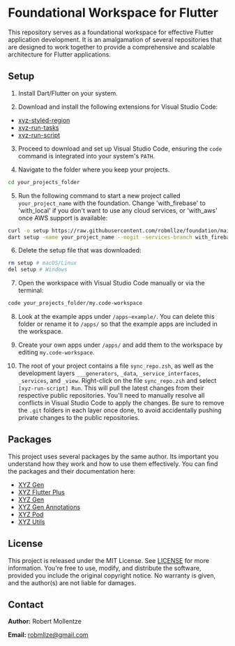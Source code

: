 # Foundational Workspace for Flutter

This repository serves as a foundational workspace for effective Flutter application development. It is an amalgamation of several repositories that are designed to work together to provide a comprehensive and scalable architecture for Flutter applications.

## Setup

1. Install Dart/Flutter on your system.

2. Download and install the following extensions for Visual Studio Code:

- [xyz-styled-region](https://marketplace.visualstudio.com/items?itemName=robmllze.xyz-styled-region)
- [xyz-run-tasks](https://marketplace.visualstudio.com/items?itemName=robmllze.xyz-run-tasks)
- [xyz-run-script](https://marketplace.visualstudio.com/items?itemName=robmllze.xyz-run-script)

3. Proceed to download and set up Visual Studio Code, ensuring the `code` command is integrated into your system's `PATH`.

4. Navigate to the folder where you keep your projects.

```zsh
cd your_projects_folder
```

5. Run the following command to start a new project called `your_project_name` with the foundation. Change 'with_firebase' to 'with_local' if you don't want to use any cloud services, or 'with_aws' once AWS support is available:

```zsh
curl -o setup https://raw.githubusercontent.com/robmllze/foundation/main/setup.dart
dart setup -name your_project_name --nogit -services-branch with_firebase
```

6. Delete the setup file that was downloaded:

```zsh
rm setup # macOS/Linux
del setup # Windows
```

7. Open the workspace with Visual Studio Code manually or via the terminal:

```zsh
code your_projects_folder/my.code-workspace
```

8. Look at the example apps under `/apps~example/`. You can delete this folder or rename it to `/apps/` so that the example apps are included in the workspace.

9. Create your own apps under `/apps/` and add them to the workspace by editing `my.code-workspace`.

10. The root of your project contains a file `sync_repo.zsh`, as well as the development layers `___generators`, `_data`, `_service_interfaces`, `_services`, and `_view`. Right-click on the file `sync_repo.zsh` and select `[xyz-run-script] Run`. This will pull the latest changes from their respective public repositories. You'll need to manually resolve all conflicts in Visual Studio Code to apply the changes. Be sure to remove the `.git` folders in each layer once done, to avoid accidentally pushing private changes to the public repositories.

## Packages

This project uses several packages by the same author. Its important you understand how they work and how to use them effectively. You can find the packages and their documentation here:

- [XYZ Gen](https://pub.dev/packages/xyz_config)
- [XYZ Flutter Plus](https://pub.dev/packages/xyz_flutter_plus)
- [XYZ Gen](https://pub.dev/packages/xyz_gen)
- [XYZ Gen Annotations](https://pub.dev/packages/xyz_gen_annotations)
- [XYZ Pod](https://pub.dev/packages/xyz_pod)
- [XYZ Utils](https://pub.dev/packages/xyz_utils)

## License

This project is released under the MIT License. See [LICENSE](https://raw.githubusercontent.com/robmllze/foundation/main/LICENSE) for more information. You're free to use, modify, and distribute the software, provided you include the original copyright notice. No warranty is given, and the author(s) are not liable for damages.

## Contact

**Author:** Robert Mollentze

**Email:** robmllze@gmail.com
